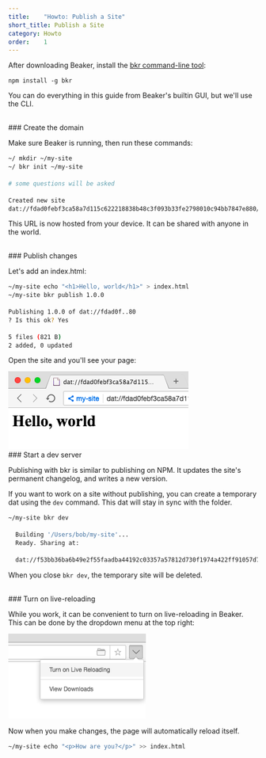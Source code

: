 ```yaml
---
title:    "Howto: Publish a Site"
short_title: Publish a Site
category: Howto
order:    1
---
```


After downloading Beaker, install the [bkr command-line tool](https://github.com/beakerbrowser/bkr):

```
npm install -g bkr
```

You can do everything in this guide from Beaker's builtin GUI, but we'll use the CLI.

<br>
### Create the domain

Make sure Beaker is running, then run these commands:

```bash
~/ mkdir ~/my-site
~/ bkr init ~/my-site

# some questions will be asked

Created new site
dat://fdad0febf3ca58a7d115c622218838b48c3f093b33fe2798010c94bb7847e880/ # your URL will differ

```

This URL is now hosted from your device.
It can be shared with anyone in the world.

<br>
### Publish changes

Let's add an index.html:

```bash
~/my-site echo "<h1>Hello, world</h1>" > index.html
~/my-site bkr publish 1.0.0

Publishing 1.0.0 of dat://fdad0f..80
? Is this ok? Yes

5 files (821 B)
2 added, 0 updated
```

Open the site and you'll see your page:

<img src="/img/getting-started-screen-helloworld.png" class="bordered">

<br>
### Start a dev server

Publishing with bkr is similar to publishing on NPM.
It updates the site's permanent changelog, and writes a new version.

If you want to work on a site without publishing, you can create a temporary dat using the `dev` command.
This dat will stay in sync with the folder.

```bash
~/my-site bkr dev

  Building '/Users/bob/my-site'...
  Ready. Sharing at:

  dat://f53bb36ba6b49e2f55faadba44192c03357a57812d730f1974a422ff91057d7b # again, your url will differ
```

When you close `bkr dev`, the temporary site will be deleted.

<br>
### Turn on live-reloading

While you work, it can be convenient to turn on live-reloading in Beaker.
This can be done by the dropdown menu at the top right:

<img src="/img/getting-started-screen-livereload.png" class="bordered">

Now when you make changes, the page will automatically reload itself.

```bash
~/my-site echo "<p>How are you?</p>" >> index.html
```
